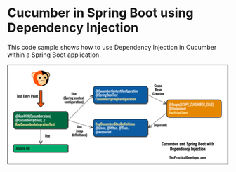 # Cucumber in Spring Boot using Dependency Injection

This code sample shows how to use Dependency Injection in Cucumber within a Spring Boot application.

![Cucumber and Dependency Injection in a Spring Boot App - The Practical Developer](images/cucumber-spring-boot.png)
